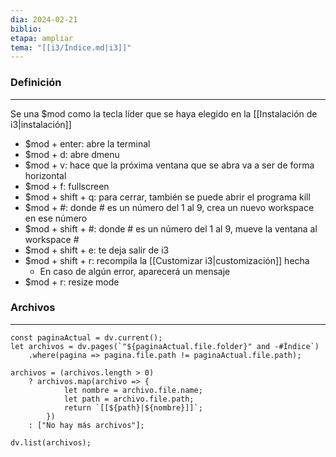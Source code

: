 ```yaml
---
dia: 2024-02-21
biblio:
etapa: ampliar
tema: "[[i3/Índice.md|i3]]"
---
```

### Definición
---
Se una $mod como la tecla líder que se haya elegido en la [[Instalación de i3|instalación]]
* $mod + enter: abre la terminal
* $mod + d: abre dmenu
* $mod + v: hace que la próxima ventana que se abra va a ser de forma horizontal
* $mod + f: fullscreen
* $mod + shift + q: para cerrar, también se puede abrir el programa kill
* $mod + #: donde # es un número del 1 al 9, crea un nuevo workspace en ese número
* $mod + shift + #: donde # es un número del 1 al 9, mueve la ventana al workspace #
* $mod + shift + e: te deja salir de i3
* $mod + shift + r: recompila la [[Customizar i3|customización]] hecha
	* En caso de algún error, aparecerá un mensaje
* $mod + r: resize mode



### Archivos
---
```dataviewjs 
const paginaActual = dv.current();
let archivos = dv.pages(`"${paginaActual.file.folder}" and -#Índice`)
	.where(pagina => pagina.file.path != paginaActual.file.path);

archivos = (archivos.length > 0) 
	? archivos.map(archivo => {
			let nombre = archivo.file.name;
			let path = archivo.file.path;
			return `[[${path}|${nombre}]]`;
		}) 
	: ["No hay más archivos"];

dv.list(archivos);	
```